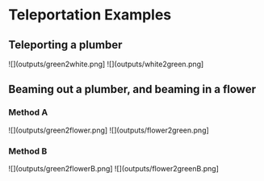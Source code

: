 # Teleportation Examples

## Teleporting a plumber

![](outputs/green2white.png]
![](outputs/white2green.png]

## Beaming out a plumber, and beaming in a flower

### Method A

![](outputs/green2flower.png]
![](outputs/flower2green.png]

### Method B

![](outputs/green2flowerB.png]
![](outputs/flower2greenB.png]
